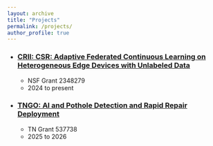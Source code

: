 ```yaml
---
layout: archive
title: "Projects"
permalink: /projects/
author_profile: true
---
```


* ### [CRII: CSR: Adaptive Federated Continuous Learning on Heterogeneous Edge Devices with Unlabeled Data](https://www.nsf.gov/awardsearch/showAward?AWD_ID=2348279&HistoricalAwards=false)
  * NSF Grant 2348279
  * 2024 to present
    
* ### [TNGO: AI and Pothole Detection and Rapid Repair Deployment](https://tnecd.com/news/tnecd-announces-an-additional-1-million-in-tngo-funding/)
  * TN Grant 537738
  * 2025 to 2026
